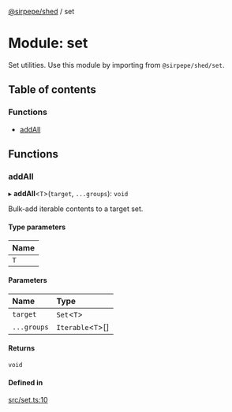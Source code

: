 [@sirpepe/shed](../README.md) / set

# Module: set

Set utilities. Use this module by importing from `@sirpepe/shed/set`.

## Table of contents

### Functions

- [addAll](set.md#addall)

## Functions

### addAll

▸ **addAll**\<`T`\>(`target`, `...groups`): `void`

Bulk-add iterable contents to a target set.

#### Type parameters

| Name |
| :------ |
| `T` |

#### Parameters

| Name | Type |
| :------ | :------ |
| `target` | `Set`\<`T`\> |
| `...groups` | `Iterable`\<`T`\>[] |

#### Returns

`void`

#### Defined in

[src/set.ts:10](https://github.com/SirPepe/shed/blob/3f21ef8/src/set.ts#L10)
